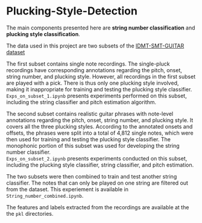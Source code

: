 # Plucking-Style-Detection
The main components presented here are **string number classification** and **plucking style classification**. 

The data used in this project are two subsets of the [IDMT-SMT-GUITAR dataset](https://www.idmt.fraunhofer.de/en/business_units/m2d/smt/guitar.html)

The first subset contains single note recordings. The single-pluck recordings have corresponding annotations regarding the pitch, onset, string number, and plucking style. However, all recordings in the first subset are played with a pick. There is thus only one plucking style involved, making it inappropriate for training and testing the plucking style classifier. \
 `Exps_on_subset_1.ipynb` presents experiments performed on this subset, including the string classifier and pitch estimation algorithm.  

The second subset contains realistic guitar phrases with note-level annotations regarding the pitch, onset, string number, and plucking style. It covers all the three plucking styles. According to the annotated onsets and offsets, the phrases were split into a total of 4,812 single notes, which were then used for training and testing the plucking style classifier. The monophonic portion of this subset was used for developing the string number classifier.  \
`Exps_on_subset_2.ipynb` presents experiments conducted on this subset, including the plucking style classifier, string classifier, and pitch estimation. 

The two subsets were then combined to train and test another string classifier. The notes that can only be played on one string are filtered out from the dataset. This experiement is available in `String_number_combined.ipynb`. 

The features and labels extracted from the recordings are available at the the `pkl` directories. 
